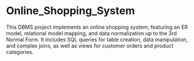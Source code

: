 # Online_Shopping_System
This DBMS project implements an online shopping system, featuring an ER model, relational model mapping, and data normalization up to the 3rd Normal Form. It includes SQL queries for table creation, data manipulation, and complex joins, as well as views for customer orders and product categories.
